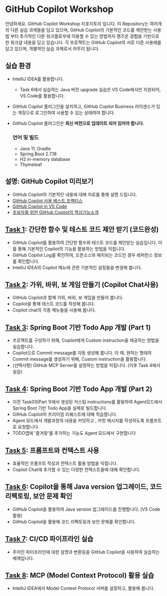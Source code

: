 # GitHub Copilot Workshop
안녕하세요. GitHub Copilot Workshop 리포지토리 입니다. 
이 Repository는 여러개의 다른 실습 과제들을 담고 있으며, GitHub Copilot의 기본적인 코드를 제안받는 사용법 부터 추가적인 다른 워크플로우에 이용할 수 있는 방법까지 핸즈온 경험을 기반으로 한 워크샾 내용을 담고 있습니다. 
각 프로젝트는 GitHub Copilot의 서로 다른 사용례를 담고 있으며, 개별적인 실습 과제로서 마무리 됩니다.

## 실습 환경
- IntelliJ IDEA를 활용합니다.
  * Task 6에서 실습하는 Java 버전 upgrade 실습은 VS Code에서만 지원되어, VS Code를 활용합니다.
- GitHub Copilot 플러그인을 설치하고, GitHub Copilot Business 라이센스가 있는 계정으로 로그인하여 사용할 수 있는 상태여야 합니다.
- GitHub Copilot 플러그인은 **최신 버전으로 업데이트 되어 있어야 합니다.**

  ### 언어 및 빌드
  - Java 11, Gradle
  - Spring Boot 2.7.18
  - H2 in-memory database
  - Thymeleaf

## 설명: GitHub Copilot 미리보기
 - GitHub Copilot의 기본적인 내용에 대해 자료를 통해 설명 드립니다. 
  - [GitHub Copilot 사용 베스트 프랙티스](https://docs.github.com/ko/enterprise-cloud@latest/copilot/using-github-copilot/best-practices-for-using-github-copilot)
  - [GitHub Copilot in VS Code](https://code.visualstudio.com/docs/copilot/overview)
  - [초보자를 위한 GitHub Copilot의 핵심기능소개](https://github.blog/ai-and-ml/github-copilot/github-for-beginners-essential-features-of-github-copilot/)

## [Task 1](/Task01/README.md): 간단한 함수 및 테스트 코드 제안 받기 (코드완성)
 - GitHub Copilot를 활용하여 간단한 함수와 테스트 코드를 제안받는 실습입니다. 이를 통해 기본적인 Copilot의 기능을 활용하는 방법을 익힙니다. 
 - GitHub Copilot Log를 확인하여, 오픈소스와 매치되는 코드인 경우 레퍼런스 정보를 확인합니다. 
 - IntelliJ IDEA의 Copilot 메뉴에 관한 기본적인 설정들을 변경해 봅니다. 

## [Task 2](/Task02/README.md): 가위, 바위, 보 게임 만들기 (Copilot Chat사용)
 - GitHub Copilot과 함께 가위, 바위, 보 게임을 만들어 봅니다.
 - Copilot을 통해 테스트 코드를 작성해 봅니다.
 - Copilot chat의 각종 메뉴들을 사용해 봅니다.

## [Task 3](/Task03/README.md): Spring Boot 기반 Todo App 개발 (Part 1)
- 프로젝트를 구성하기 위해, Copilot에게 Custom instruction을 제공하는 방법을 실습합니다.
- Copilot으로 Commit message를 자동 생성해 봅니다. 이 때, 원하는 형태의 Commit message를 생성하기 위해, Custom instruction을 활용합니다.
- (선택사항) GitHub MCP Server를 설정하는 방법을 익힙니다. (이후 Task 4에서 실습)

## [Task 4](/Task04/README.md): Spring Boot 기반 Todo App 개발 (Part 2)
- 이전 Task03(Part 1)에서 생성된 커스텀 instructions를 활용하여 Agent모드에서 Spring Boot 기반 Todo App을 실제로 빌드합니다. 
- GitHub Copilot의 프리미엄 리퀘스트에 대해 학습합니다.
- Agent 모드에서 개발과정의 내용을 커밋하고 , 커밋 메시지를 작성하도록 프롬프트로 요청합니다. 
- TODO앱에 '즐겨찾'를 추가하는 기능도 Agent 모드에서 구현합니다

## [Task 5](/Task05/README.md): 프롬프트와 컨텍스트 사용 
- 효율적인 프롬프트 작성과 컨텍스트 활용 방법을 익힙니다. 
- Copilot Chat에 추가할 수 있는 다양한 컨텍스트들에 대해 확인합니다. 

## [Task 6](/Task06/README.md): Copilot을 통해 Java version 업그레이드, 코드 리팩토링, 보안 문제 확인
- GitHub Copilot을 활용하여 Java version 업그레이드를 진행합니다. (VS Code활용)
- GitHub Copilot을 활용해 코드 리팩토링과 보안 문제를 확인합니다.
  
## [Task 7](/Task07/README.md): CI/CD 파이프라인 실습 
  - 주어진 파이프라인에 대한 설명과 변환등을 GitHub Copilot을 사용하여 실습하는 예제입니다.

## [Task 8](/Task08/README.md): MCP (Model Context Protocol) 활용 실습
 - IntelliJ IDEA에서 Model Context Protocol 서버를 설정하고, 활용해 봅니다.
   

